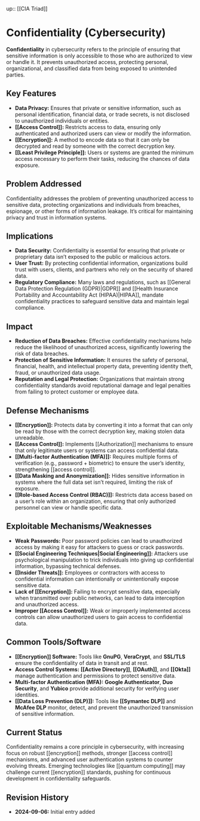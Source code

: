 up:: [[CIA Triad]]
# Confidentiality (Cybersecurity)

**Confidentiality** in cybersecurity refers to the principle of ensuring that sensitive information is only accessible to those who are authorized to view or handle it. It prevents unauthorized access, protecting personal, organizational, and classified data from being exposed to unintended parties.

## Key Features

- **Data Privacy:** Ensures that private or sensitive information, such as personal identification, financial data, or trade secrets, is not disclosed to unauthorized individuals or entities.
- **[[Access Control]]:** Restricts access to data, ensuring only authenticated and authorized users can view or modify the information.
- **[[Encryption]]:** A method to encode data so that it can only be decrypted and read by someone with the correct decryption key.
- **[[Least Privilege Principle]]:** Users or systems are granted the minimum access necessary to perform their tasks, reducing the chances of data exposure.

## Problem Addressed

Confidentiality addresses the problem of preventing unauthorized access to sensitive data, protecting organizations and individuals from breaches, espionage, or other forms of information leakage. It’s critical for maintaining privacy and trust in information systems.

## Implications

- **Data Security:** Confidentiality is essential for ensuring that private or proprietary data isn’t exposed to the public or malicious actors.
- **User Trust:** By protecting confidential information, organizations build trust with users, clients, and partners who rely on the security of shared data.
- **Regulatory Compliance:** Many laws and regulations, such as [[General Data Protection Regulation (GDPR)|GDPR]] and [[Health Insurance Portability and Accountability Act (HIPAA)|HIPAA]], mandate confidentiality practices to safeguard sensitive data and maintain legal compliance.

## Impact

- **Reduction of Data Breaches:** Effective confidentiality mechanisms help reduce the likelihood of unauthorized access, significantly lowering the risk of data breaches.
- **Protection of Sensitive Information:** It ensures the safety of personal, financial, health, and intellectual property data, preventing identity theft, fraud, or unauthorized data usage.
- **Reputation and Legal Protection:** Organizations that maintain strong confidentiality standards avoid reputational damage and legal penalties from failing to protect customer or employee data.

## Defense Mechanisms

- **[[Encryption]]:** Protects data by converting it into a format that can only be read by those with the correct decryption key, making stolen data unreadable.
- **[[Access Control]]:** Implements [[Authorization]] mechanisms to ensure that only legitimate users or systems can access confidential data.
- **[[Multi-factor Authentication (MFA)]]:** Requires multiple forms of verification (e.g., password + biometric) to ensure the user’s identity, strengthening [[access control]].
- **[[Data Masking and Anonymization]]:** Hides sensitive information in systems where the full data set isn’t required, limiting the risk of exposure.
- **[[Role-based Access Control (RBAC)]]:** Restricts data access based on a user’s role within an organization, ensuring that only authorized personnel can view or handle specific data.

## Exploitable Mechanisms/Weaknesses

- **Weak Passwords:** Poor password policies can lead to unauthorized access by making it easy for attackers to guess or crack passwords.
- **[[Social Engineering Techniques|Social Engineering]]:** Attackers use psychological manipulation to trick individuals into giving up confidential information, bypassing technical defenses.
- **[[Insider Threats]]:** Employees or contractors with access to confidential information can intentionally or unintentionally expose sensitive data.
- **Lack of [[Encryption]]:** Failing to encrypt sensitive data, especially when transmitted over public networks, can lead to data interception and unauthorized access.
- **Improper [[Access Control]]:** Weak or improperly implemented access controls can allow unauthorized users to gain access to confidential data.

## Common Tools/Software

- **[[Encryption]] Software:** Tools like **GnuPG**, **VeraCrypt**, and **SSL/TLS** ensure the confidentiality of data in transit and at rest.
- **Access Control Systems:** **[[Active Directory]]**, **[[OAuth]]**, and **[[Okta]]** manage authentication and permissions to protect sensitive data.
- **Multi-factor Authentication (MFA):** **Google Authenticator**, **Duo Security**, and **Yubico** provide additional security for verifying user identities.
- **[[Data Loss Prevention (DLP)]]:** Tools like **[[Symantec DLP]]** and **McAfee DLP** monitor, detect, and prevent the unauthorized transmission of sensitive information.

## Current Status

Confidentiality remains a core principle in cybersecurity, with increasing focus on robust [[encryption]] methods, stronger [[access control]] mechanisms, and advanced user authentication systems to counter evolving threats. Emerging technologies like [[quantum computing]] may challenge current [[encryption]] standards, pushing for continuous development in confidentiality safeguards.

## Revision History

- **2024-09-06:** Initial entry added